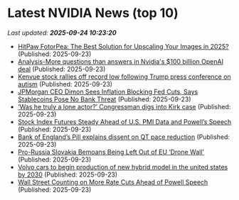 # Latest NVIDIA News (top 10)
_Last updated: **2025-09-24 10:23:20**_

- [HitPaw FotorPea: The Best Solution for Upscaling Your Images in 2025?](https://www.macworld.com/article/2914926/hitpaw-fotorpea-the-best-solution-for-upscaling-your-images-in-2025.html) (Published: 2025-09-23)
- [Analysis-More questions than answers in Nvidia's $100 billion OpenAI deal](https://biztoc.com/x/2c5c67cb8b5e75ed) (Published: 2025-09-23)
- [Kenvue stock rallies off record low following Trump press conference on autism](https://biztoc.com/x/f7070926126bab5c) (Published: 2025-09-23)
- [JPMorgan CEO Dimon Sees Inflation Blocking Fed Cuts, Says Stablecoins Pose No Bank Threat](https://biztoc.com/x/e457d4ce7a87e05a) (Published: 2025-09-23)
- [‘Was he truly a lone actor?’ Congressman digs into Kirk case](https://biztoc.com/x/d12529211f0ed6e0) (Published: 2025-09-23)
- [Stock Index Futures Steady Ahead of U.S. PMI Data and Powell’s Speech](https://biztoc.com/x/2ba96922ae9e6579) (Published: 2025-09-23)
- [Bank of England’s Pill explains dissent on QT pace reduction](https://biztoc.com/x/cc8b32e5a2882370) (Published: 2025-09-23)
- [Pro-Russia Slovakia Bemoans Being Left Out of EU ‘Drone Wall’](https://biztoc.com/x/34ca6d49656da993) (Published: 2025-09-23)
- [Volvo cars to begin production of new hybrid model in the united states by 2030](https://biztoc.com/x/fc768f620b64df0e) (Published: 2025-09-23)
- [Wall Street Counting on More Rate Cuts Ahead of Powell Speech](https://biztoc.com/x/a9a91146a864e472) (Published: 2025-09-23)
